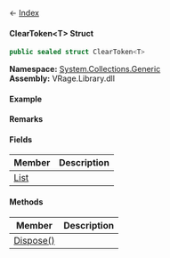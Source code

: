 ← [Index](Api-Index)

#### ClearToken&lt;T&gt; Struct

```csharp
public sealed struct ClearToken<T>
```

**Namespace:** [System.Collections.Generic](System.Collections.Generic)  
**Assembly:** VRage.Library.dll

#### Example

#### Remarks

#### Fields

|Member|Description|
|---|---|
|[List](System.Collections.Generic.ClearToken`1.List)||

#### Methods

|Member|Description|
|---|---|
|[Dispose()](System.Collections.Generic.ClearToken`1.Dispose)||

